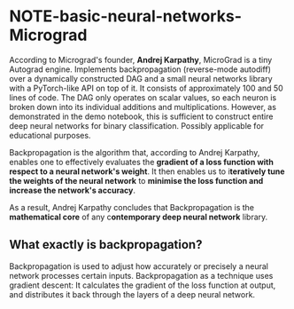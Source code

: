# NOTE-basic-neural-networks-Micrograd
According to Micrograd's founder, **Andrej Karpathy**, MicroGrad is a tiny Autograd engine. Implements backpropagation (reverse-mode autodiff) over a dynamically constructed DAG and a small neural networks library with a PyTorch-like API on top of it. It consists of approximately 100 and 50 lines of code. The DAG only operates on scalar values, so each neuron is broken down into its individual additions and multiplications. However, as demonstrated in the demo notebook, this is sufficient to construct entire deep neural networks for binary classification. Possibly applicable for educational purposes.



Backpropagation is the algorithm that, according to Andrej Karpathy, enables one to effectively evaluates the **gradient of a loss function with respect to a neural network's weight**. It then enables us to i**teratively tune the weights of the neural network** to **minimise the loss function and increase the network's accuracy**.

As a result, Andrej Karpathy concludes that Backpropagation is the **mathematical core** of any c**ontemporary deep neural network** library.


## What exactly is backpropagation?

Backpropagation is used to adjust how accurately or precisely a neural network processes certain inputs. Backpropagation as a technique uses gradient descent: It calculates the gradient of the loss function at output, and distributes it back through the layers of a deep neural network.


